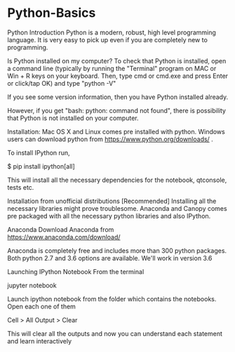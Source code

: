 # Python-Basics

Python
Introduction
Python is a modern, robust, high level programming language. It is very easy to pick up even if you are completely new to programming.

Is Python installed on my computer?
To check that Python is installed, open a command line (typically by running the "Terminal" program on MAC or Win + R keys on your keyboard. Then, type cmd or cmd.exe and press Enter or click/tap OK) and type "python -V"

If you see some version information, then you have Python installed already.

However, if you get "bash: python: command not found", there is possibility that Python is not installed on your computer.

Installation:
Mac OS X and Linux comes pre installed with python. Windows users can download python from https://www.python.org/downloads/ .

To install IPython run,

$ pip install ipython[all]

This will install all the necessary dependencies for the notebook, qtconsole, tests etc.

Installation from unofficial distributions [Recommended]
Installing all the necessary libraries might prove troublesome. Anaconda and Canopy comes pre packaged with all the necessary python libraries and also IPython.

Anaconda
Download Anaconda from https://www.anaconda.com/download/

Anaconda is completely free and includes more than 300 python packages. Both python 2.7 and 3.6 options are available. We'll work in version 3.6

Launching IPython Notebook
From the terminal

jupyter notebook

Launch ipython notebook from the folder which contains the notebooks. Open each one of them

Cell > All Output > Clear

This will clear all the outputs and now you can understand each statement and learn interactively
